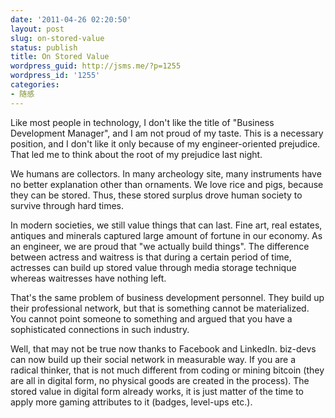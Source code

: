 ```yaml
---
date: '2011-04-26 02:20:50'
layout: post
slug: on-stored-value
status: publish
title: On Stored Value
wordpress_guid: http://jsms.me/?p=1255
wordpress_id: '1255'
categories:
- 随感
---
```


Like most people in technology, I don't like the title of "Business Development Manager", and I am not proud of my taste. This is a necessary position, and I don't like it only because of my engineer-oriented prejudice. That led me to think about the root of my prejudice last night.

We humans are collectors. In many archeology site, many instruments have no better explanation other than ornaments. We love rice and pigs, because they can be stored. Thus, these stored surplus drove human society to survive through hard times.

In modern societies, we still value things that can last. Fine art, real estates, antiques and minerals captured large amount of fortune in our economy. As an engineer, we are proud that "we actually build things". The difference between actress and waitress is that during a certain period of time, actresses can build up stored value through media storage technique whereas waitresses have nothing left.

That's the same problem of business development personnel. They build up their professional network, but that is something cannot be materialized. You cannot point someone to something and argued that you have a sophisticated connections in such industry.

Well, that may not be true now thanks to Facebook and LinkedIn. biz-devs can now build up their social network in measurable way. If you are a radical thinker, that is not much different from coding or mining bitcoin (they are all in digital form, no physical goods are created in the process). The stored value in digital form already works, it is just matter of the time to apply more gaming attributes to it (badges, level-ups etc.).

